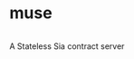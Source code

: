 muse
====
[![<CircleCI>](https://circleci.com/gh/storewise/muse.svg?style=shield&circle-token=0f25b3ca08c96d8dea844e3a9b99d96eb247f1ef)](https://app.circleci.com/pipelines/github/storewise/muse)

A Stateless Sia contract server
